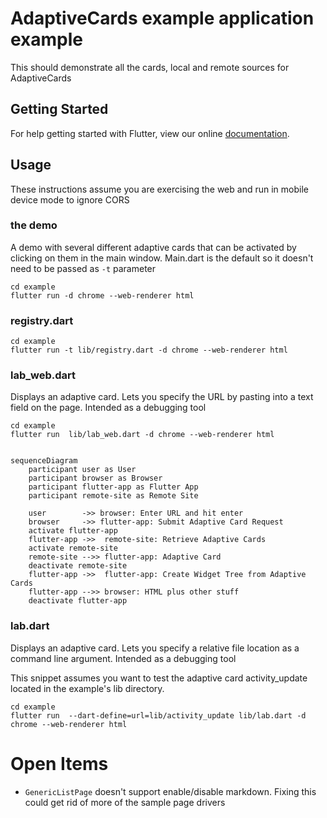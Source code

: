 # AdaptiveCards example application example

This should demonstrate all the cards, local and remote sources for AdaptiveCards

## Getting Started

For help getting started with Flutter, view our online
[documentation](https://flutter.io/).


## Usage
These instructions assume you are exercising the web and run in mobile device mode to ignore CORS

### the demo

A demo with several different adaptive cards that can be activated by clicking on them in the main window.
Main.dart is the default so it doesn't need to be passed as `-t` parameter
```
cd example
flutter run -d chrome --web-renderer html
```

### registry.dart
```
cd example
flutter run -t lib/registry.dart -d chrome --web-renderer html
```

### lab_web.dart
Displays an adaptive card. Lets you specify the URL by pasting into a text field on the page.  Intended as a debugging tool

```
cd example
flutter run  lib/lab_web.dart -d chrome --web-renderer html
```


```mermaid

sequenceDiagram
    participant user as User
    participant browser as Browser
    participant flutter-app as Flutter App
    participant remote-site as Remote Site

    user        ->> browser: Enter URL and hit enter
    browser     ->> flutter-app: Submit Adaptive Card Request
    activate flutter-app
    flutter-app ->>  remote-site: Retrieve Adaptive Cards
    activate remote-site
    remote-site -->> flutter-app: Adaptive Card
    deactivate remote-site
    flutter-app ->>  flutter-app: Create Widget Tree from Adaptive Cards
    flutter-app -->> browser: HTML plus other stuff
    deactivate flutter-app
```

### lab.dart
Displays an adaptive card. Lets you specify a relative file location as a command line argument.  Intended as a debugging tool

This snippet assumes you want to test the adaptive card activity_update located in the example's lib directory.
```
cd example
flutter run  --dart-define=url=lib/activity_update lib/lab.dart -d chrome --web-renderer html
```

# Open Items

* `GenericListPage` doesn't support enable/disable markdown. Fixing this could get rid of more of the sample page drivers